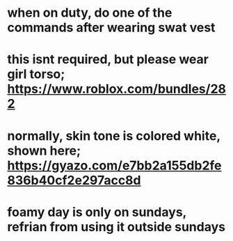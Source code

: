 # when on duty, do one of the commands after wearing swat vest
# this isnt required, but please wear girl torso; https://www.roblox.com/bundles/282
# normally, skin tone is colored white, shown here; https://gyazo.com/e7bb2a155db2fe836b40cf2e297acc8d

# foamy day is only on sundays, refrian from using it outside sundays
